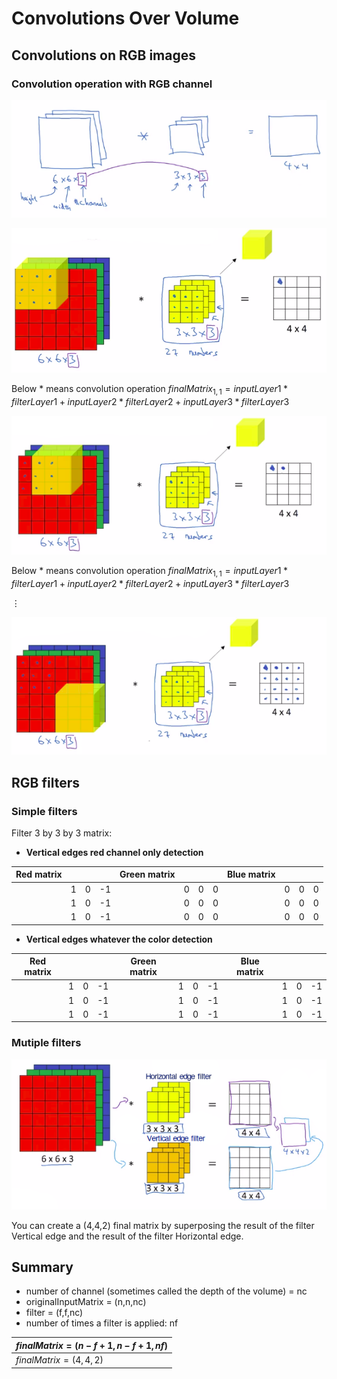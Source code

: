 # Convolutions Over Volume

## Convolutions on RGB images

### Convolution operation with RGB channel

![](img/screenshot_from_2019-01-30_23-20-00.png)

![](img/screenshot_from_2019-01-30_23-23-03.png)

Below * means convolution operation
$finalMatrix_{1,1} = inputLayer1 * filterLayer1 + inputLayer2 * filterLayer2 + inputLayer3 * filterLayer3$

![](img/screenshot_from_2019-01-31_00-02-54.png)

Below * means convolution operation
$finalMatrix_{1,1} = inputLayer1 * filterLayer1 + inputLayer2 * filterLayer2 + inputLayer3 * filterLayer3$

$\vdots$

![](img/screenshot_from_2019-01-31_14-53-06.png)

## RGB filters

### Simple filters

Filter 3 by 3 by 3 matrix:

- **Vertical edges red channel only detection**

| Red matrix |   |   |    | Green matrix |   |   |   | Blue matrix |   |   |   |
|------------|---|---|----|--------------|---|---|---|-------------|---|---|---|
|            | 1 | 0 | -1 |              | 0 | 0 | 0 |             | 0 | 0 | 0 |
|            | 1 | 0 | -1 |              | 0 | 0 | 0 |             | 0 | 0 | 0 |
|            | 1 | 0 | -1 |              | 0 | 0 | 0 |             | 0 | 0 | 0 |

- **Vertical edges whatever the color detection**

| Red matrix |   |   |    | Green matrix |   |   |    | Blue matrix |   |   |   |
|------------|---|---|----|--------------|---|---|----|-------------|---|---|---|
|            | 1 | 0 | -1 |              | 1 | 0 | -1 |             | 1 | 0 | -1 |
|            | 1 | 0 | -1 |              | 1 | 0 | -1 |             | 1 | 0 | -1 |
|            | 1 | 0 | -1 |              | 1 | 0 | -1 |             | 1 | 0 | -1 |

### Mutiple filters

![](img/screenshot_from_2019-01-31_15-47-44.png)

You can create a (4,4,2) final matrix by superposing the result of the filter Vertical edge and the result of the filter Horizontal edge.

## Summary

- number of channel (sometimes called the depth of the volume) = nc 
- originalInputMatrix = (n,n,nc)
- filter = (f,f,nc)
- number of times a filter is applied: nf

| $finalMatrix=(n-f+1,n-f+1,nf)$ |
|--------------------------------|
| $finalMatrix=(4,4,2)$ |
